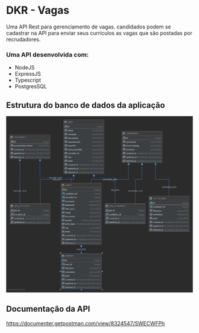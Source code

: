 # DKR - Vagas

Uma API Rest para gerenciamento de vagas. candidados podem se cadastrar na API para enviar seus curriculos as vagas que são postadas por recrudadores.

### Uma API desenvolvida com: 

* NodeJS
* ExpressJS
* Typescript
* PostgresSQL

## Estrutura do banco de dados da aplicação

![public](/public.png)
## Documentação da API

https://documenter.getpostman.com/view/8324547/SWECWFPh
